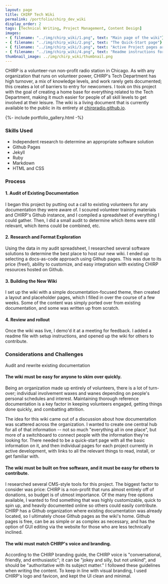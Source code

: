 ```yaml
---
layout: page
title: CHIRP Tech Wiki
permalink: /portfolio/chirp_dev_wiki
display_order: 2
tags: [Technical Writing, Project Management, Content Design]
images:
- { filename: "../img/chirp_wiki/1.png", text: "Main page of the wiki"}
- { filename: "../img/chirp_wiki/2.png", text: "The Quick-Start page"}
- { filename: "../img/chirp_wiki/3.png", text: "Active Project pages are nested under their own category"}
- { filename: "../img/chirp_wiki/4.png", text: "Readme instructions for contributing to the wiki"}
thumbnail_image: ../img/chirp_wiki/thumbnail.png
---
```

<div class="content" markdown=1>

CHIRP is a volunteer-run non-profit radio station in Chicago. As with any organization that runs on volunteer power, CHIRP's Tech Department has high turnover, a mix of knowledge levels, and work rarely gets documented; this creates a lot of barriers to entry for newcomers. I took on this project with the goal of creating a home base for everything related to the Tech Department, making it much easier for people of all skill levels to get involved at their leisure. The wiki is a living document that is currently available to the public in its entirety at [chirpradio.github.io](https://chirpradio.github.io/).

</div>

{%- include portfolio_gallery.html -%}

<div class="content" markdown=1>

### Skills Used
* Independent research to determine an appropriate software solution
* Github Pages
* Jekyll
* Ruby
* Markdown
* HTML and CSS

### Process
#### 1. Audit of Existing Documentation
I began this project by putting out a call to existing volunteers for any documentation they were aware of. I scoured volunteer training materials and CHIRP's Github instance, and I compiled a spreadsheet of everything I could gather. Then, I did a small audit to determine which items were still relevant, which items could be combined, etc.
#### 2. Research and Format Exploration
Using the data in my audit spreadsheet, I researched several software solutions to determine the best place to host our new wiki. I ended up selecting a docs-as-code approach using Github pages. This was due to its price (free!), ability to customize, and easy integration with existing CHIRP resources hosted on Github.
#### 3. Building the New Wiki
I set up the wiki with a simple documentation-focused theme, then created a layout and placeholder pages, which I filled in over the course of a few weeks. Some of the content was simply ported over from existing documentation, and some was written up from scratch.
#### 4. Review and rollout
Once the wiki was live, I demo'd it at a meeting for feedback. I added a readme file with setup instructions, and opened up the wiki for others to contribute.

### Considerations and Challenges

Audit and rewrite existing documentation

#### The wiki must be easy for anyone to skim over quickly.
Being an organization made up entirely of volunteers, there is a lot of turn-over; individual involvement waxes and wanes depending on people's personal schedules and interest. Maintaining thorough reference documentation is a key factor in keeping volunteers engaged, getting things done quickly, and combatting attrition.

The idea for this wiki came out of a discussion about how documentation was scattered across the organization. I wanted to create one central hub for all of that information -- not so much "everything all in one place", but more of a switchboard to connect people with the information they're looking for. There needed to be a quick-start page with all the basic information on it, and then individual pages for each project currently in active development, with links to all the relevant things to read, install, or get familiar with.

#### The wiki must be built on free software, and it must be easy for others to contribute.
I researched several CMS-style tools for this project. The biggest factor to consider was price: CHIRP is a non-profit that runs almost entirely off of donations, so budget is of utmost importance. Of the many free options available, I wanted to find something that was highly customizable, quick to spin up, and heavily documented online so others could easily contribute. CHIRP has a Github organization where existing documentation was already located, so I ultimately chose Github pages as the wiki's home. Github pages is free, can be as simple or as complex as necessary, and has the option of GUI editing via the website for those who are less technically inclined.

#### The wiki must match CHIRP's voice and branding.
According to the CHIRP branding guide, the CHIRP voice is "conversational, friendly, and enthusiastic"; it can be "jokey and silly, but not unkind", and should be "authoritative with its subject matter." I followed these guidelines when writing the content. To keep in line with visual branding, I used CHIRP's logo and favicon, and kept the UI clean and minimal.
</div>